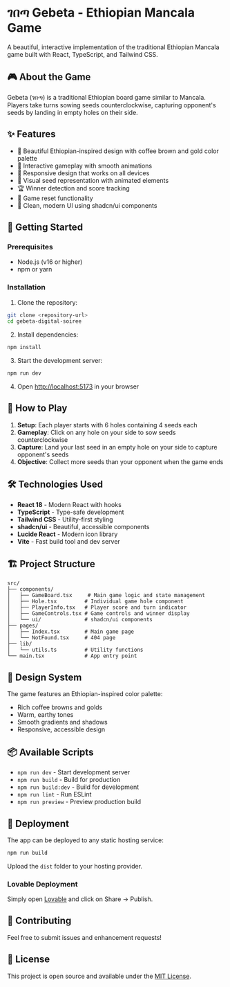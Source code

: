 # ገበጣ Gebeta - Ethiopian Mancala Game

A beautiful, interactive implementation of the traditional Ethiopian Mancala game built with React, TypeScript, and Tailwind CSS.

## 🎮 About the Game

Gebeta (ገበጣ) is a traditional Ethiopian board game similar to Mancala. Players take turns sowing seeds counterclockwise, capturing opponent's seeds by landing in empty holes on their side.

## ✨ Features

- 🎨 Beautiful Ethiopian-inspired design with coffee brown and gold color palette
- 🎯 Interactive gameplay with smooth animations
- 📱 Responsive design that works on all devices
- 🎪 Visual seed representation with animated elements
- 🏆 Winner detection and score tracking
- 🔄 Game reset functionality
- 🎨 Clean, modern UI using shadcn/ui components

## 🚀 Getting Started

### Prerequisites

- Node.js (v16 or higher)
- npm or yarn

### Installation

1. Clone the repository:
```bash
git clone <repository-url>
cd gebeta-digital-soiree
```

2. Install dependencies:
```bash
npm install
```

3. Start the development server:
```bash
npm run dev
```

4. Open [http://localhost:5173](http://localhost:5173) in your browser

## 🎯 How to Play

1. **Setup**: Each player starts with 6 holes containing 4 seeds each
2. **Gameplay**: Click on any hole on your side to sow seeds counterclockwise
3. **Capture**: Land your last seed in an empty hole on your side to capture opponent's seeds
4. **Objective**: Collect more seeds than your opponent when the game ends

## 🛠️ Technologies Used

- **React 18** - Modern React with hooks
- **TypeScript** - Type-safe development
- **Tailwind CSS** - Utility-first styling
- **shadcn/ui** - Beautiful, accessible components
- **Lucide React** - Modern icon library
- **Vite** - Fast build tool and dev server

## 🏗️ Project Structure

```
src/
├── components/
│   ├── GameBoard.tsx     # Main game logic and state management
│   ├── Hole.tsx         # Individual game hole component
│   ├── PlayerInfo.tsx   # Player score and turn indicator
│   ├── GameControls.tsx # Game controls and winner display
│   └── ui/              # shadcn/ui components
├── pages/
│   ├── Index.tsx        # Main game page
│   └── NotFound.tsx     # 404 page
├── lib/
│   └── utils.ts         # Utility functions
└── main.tsx             # App entry point
```

## 🎨 Design System

The game features an Ethiopian-inspired color palette:
- Rich coffee browns and golds
- Warm, earthy tones
- Smooth gradients and shadows
- Responsive, accessible design

## 📦 Available Scripts

- `npm run dev` - Start development server
- `npm run build` - Build for production
- `npm run build:dev` - Build for development
- `npm run lint` - Run ESLint
- `npm run preview` - Preview production build

## 🚀 Deployment

The app can be deployed to any static hosting service:

```bash
npm run build
```

Upload the `dist` folder to your hosting provider.

### Lovable Deployment

Simply open [Lovable](https://lovable.dev/projects/01a5a508-5807-4b88-b138-f7edc3ef02c4) and click on Share → Publish.

## 🤝 Contributing

Feel free to submit issues and enhancement requests!

## 📄 License

This project is open source and available under the [MIT License](LICENSE).
